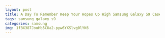 ```yaml
---
layout: post
title: A Day To Remember Keep Your Hopes Up High Samsung Galaxy S9 Case
tags: samsung galaxy s9
categories: samsung
img: 1f3X387JouHb5CUa2-pyw6YXSlvg0lYK6
---
```

